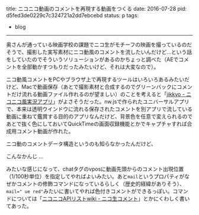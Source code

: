 title: ニコニコ動画のコメントを再現する動画をつくる
date: 2016-07-28
pid: d5fed3de0229c7c324721a2dd7ebcebd
status: p
tags:
- blog
---

奥さんが通っている映画学校の課題でニコ生がモチーフの映画を撮っているのだそうで、撮影した実写素材にニコ動風のコメントを流したいんだけど…という話をしていたのでそういうソリューションがあるのかちょっと調べた（AEでコメントを全部動かすつもりだったみたいけど、それは大変なので）。

ニコ動風コメントをPCやブラウザ上で再現するツールはいろいろあるみたいだけど、Macで動画保存（あとで撮影素材と合成するのでグリーンバックにコメントだけ流れる動画ファイル作れるのが望ましい）のことを考えると「[jikkyo - ニコニコ風実況アプリ][1]」がよさそうだった。nw.jsで作られたユニバーサルアプリで、本来は透明ウインドウに流れる保存されたコメントを別アプリで流している動画に重ねて鑑賞する目的のアプリなんだけど、背景色を任意で変えられるのであとで抜く色にしておいてQuickTimeの画面収録機能とかでキャプチャすれば合成用コメント動画が作れた。

ニコ動のコメントデータ構造というのも知らなかったんだけど、

<?xml version="1.0" encoding="UTF-8"?>
<packet>
	<thread last_res="xxxx" resultcode="0" revision="2" server_time="xxxxxx" thread="111111" ticket="xxxx"/>
	<view_counter id="smXXXXXX" mylist="xxxx" video="xxxxx"/>
	<chat anonymity="1" date="1202708675" mail="184" no="9661" thread="111111" user_id="xxx" vpos="0">こんなかんじ</chat>
	...

みたいな感じになって、chatタグのvposに動画先頭からのコメント出現位置（1/100秒単位）を指定してやればよいみたい。あと`mail`というプロパティがなぜかコメントの修飾コマンドになっているらしく（歴史的経緯がありそう）、`mail=" ue red"`みたいに書いてやれば色付きコメントができるっぽい。コマンドについては「[ニコニコAPIリストwiki - ニコ生コメント][2]」とかにくわしく書いてあった。

[1]:	https://rot1024.github.io/jikkyo/
[2]:	http://www59.atwiki.jp/nicoapi/pages/20.html